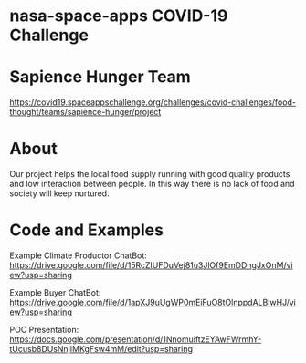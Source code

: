 # nasa-space-apps COVID-19 Challenge

# Sapience Hunger Team

https://covid19.spaceappschallenge.org/challenges/covid-challenges/food-thought/teams/sapience-hunger/project

# About

Our project helps the local food supply running with good quality products and low interaction between people. In this way there is no lack of food and society will keep nurtured.

# Code and Examples

Example Climate Productor ChatBot: https://drive.google.com/file/d/15RcZIUFDuVej81u3JlOf9EmDDngJxOnM/view?usp=sharing

Example Buyer ChatBot: https://drive.google.com/file/d/1apXJ9uUgWP0mEiFuO8tOlnppdALBlwHJ/view?usp=sharing

POC Presentation: https://docs.google.com/presentation/d/1NnomuiftzEYAwFWrmhY-tUcusb8DUsNnjIMKgFsw4mM/edit?usp=sharing
